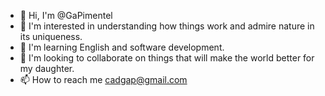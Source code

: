 - 👋 Hi, I'm @GaPimentel
- 👀 I'm interested in understanding how things work and admire nature in its uniqueness.
- 🌱 I'm learning English and software development.
- 💞️ I'm looking to collaborate on things that will make the world better for my daughter.
- 📫 How to reach me cadgap@gmail.com

<!---
GaPimentel/GaPimentel is a ✨ special ✨ repository because its `README.md` (this file) appears on your GitHub profile.
You can click the Preview link to take a look at your changes.
--->
